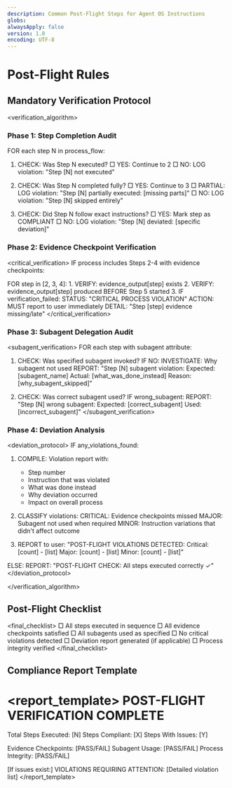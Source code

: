 ```yaml
---
description: Common Post-Flight Steps for Agent OS Instructions
globs:
alwaysApply: false
version: 1.0
encoding: UTF-8
---
```


# Post-Flight Rules

## Mandatory Verification Protocol

<verification_algorithm>

### Phase 1: Step Completion Audit

FOR each step N in process_flow:
  1. CHECK: Was Step N executed?
     □ YES: Continue to 2
     □ NO: LOG violation: "Step [N] not executed"
  
  2. CHECK: Was Step N completed fully?
     □ YES: Continue to 3
     □ PARTIAL: LOG violation: "Step [N] partially executed: [missing parts]"
     □ NO: LOG violation: "Step [N] skipped entirely"
  
  3. CHECK: Did Step N follow exact instructions?
     □ YES: Mark step as COMPLIANT
     □ NO: LOG violation: "Step [N] deviated: [specific deviation]"

### Phase 2: Evidence Checkpoint Verification

<critical_verification>
IF process includes Steps 2-4 with evidence checkpoints:
  
  FOR step in [2, 3, 4]:
    1. VERIFY: evidence_output[step] exists
    2. VERIFY: evidence_output[step] produced BEFORE Step 5 started
    3. IF verification_failed:
       STATUS: "CRITICAL PROCESS VIOLATION"
       ACTION: MUST report to user immediately
       DETAIL: "Step [step] evidence missing/late"
</critical_verification>

### Phase 3: Subagent Delegation Audit

<subagent_verification>
FOR each step with subagent attribute:
  1. CHECK: Was specified subagent invoked?
     IF NO:
       INVESTIGATE: Why subagent not used
       REPORT: "Step [N] subagent violation:
                Expected: [subagent_name]
                Actual: [what_was_done_instead]
                Reason: [why_subagent_skipped]"
  
  2. CHECK: Was correct subagent used?
     IF wrong_subagent:
       REPORT: "Step [N] wrong subagent:
                Expected: [correct_subagent]
                Used: [incorrect_subagent]"
</subagent_verification>

### Phase 4: Deviation Analysis

<deviation_protocol>
IF any_violations_found:
  1. COMPILE: Violation report with:
     - Step number
     - Instruction that was violated
     - What was done instead
     - Why deviation occurred
     - Impact on overall process
  
  2. CLASSIFY violations:
     CRITICAL: Evidence checkpoints missed
     MAJOR: Subagent not used when required
     MINOR: Instruction variations that didn't affect outcome
  
  3. REPORT to user:
     "POST-FLIGHT VIOLATIONS DETECTED:
      Critical: [count] - [list]
      Major: [count] - [list]
      Minor: [count] - [list]"

ELSE:
  REPORT: "POST-FLIGHT CHECK: All steps executed correctly ✓"
</deviation_protocol>

</verification_algorithm>

## Post-Flight Checklist

<final_checklist>
  □ All steps executed in sequence
  □ All evidence checkpoints satisfied
  □ All subagents used as specified
  □ No critical violations detected
  □ Deviation report generated (if applicable)
  □ Process integrity verified
</final_checklist>

## Compliance Report Template

<report_template>
POST-FLIGHT VERIFICATION COMPLETE
=================================
Total Steps Executed: [N]
Steps Compliant: [X]
Steps With Issues: [Y]

Evidence Checkpoints: [PASS/FAIL]
Subagent Usage: [PASS/FAIL]
Process Integrity: [PASS/FAIL]

[If issues exist:]
VIOLATIONS REQUIRING ATTENTION:
[Detailed violation list]
</report_template>
